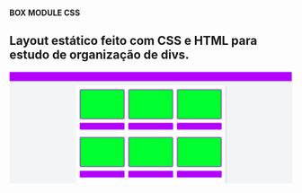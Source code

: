 #### BOX MODULE CSS

## Layout estático feito com CSS e HTML para estudo de organização de divs.

![image](https://github.com/isaacwrk/CSS_div/blob/master/CSS_initialmodels/examples/css1.png)
